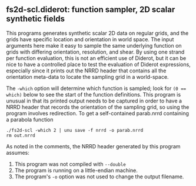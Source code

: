 ## fs2d-scl.diderot: function sampler, 2D scalar synthetic fields

This programs generates synthetic scalar 2D data on regular grids, and
the grids have specific location and orientation in world space.
The input arguments here make it easy to sample the same underlying
function on grids with differing orientation, resolution, and shear.
By using one strand per function evaluation, this is not an efficient
use of Diderot, but it can be nice to have a controlled place to test
the evaluation of Diderot expressions, especially since it prints out
the NRRD header that contains all the orientation meta-data to locate
the sampling grid in a world-space.

The `-which` option will determine which function is sampled; look
for `(0 == which)` below to see the start of the function definitions.
This program is unusual in that its printed output needs to be captured
in order to have a NRRD header that records the orientation of the
sampling grid, so using the program involves redirection.  To
get a self-contained parab.nrrd containing a parabola function

	./fs2d-scl -which 2 | unu save -f nrrd -o parab.nrrd
	rm out.nrrd

As noted in the comments, the NRRD header generated by this program assumes:

1. This program was not compiled with `--double`
2. The program is running on a little-endian machine.
2. The program's `-o` option was not used to change the output filename.
